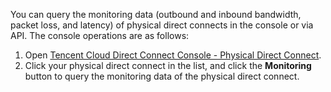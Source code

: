 You can query the monitoring data (outbound and inbound bandwidth, packet loss, and latency) of physical direct connects in the console or via API. The console operations are as follows:
1. Open [Tencent Cloud Direct Connect Console - Physical Direct Connect](https://console.cloud.tencent.com/vpc/dc).
2. Click your physical direct connect in the list, and click the **Monitoring** button to query the monitoring data of the physical direct connect.